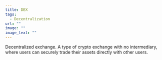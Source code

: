 ```yaml
---
title: DEX
tags:
  - Decentralization
url: ""
image: ""
image_text: ""
---
```


Decentralized exchange. A type of crypto exchange with no intermediary, where users can securely trade their assets directly with other users.
